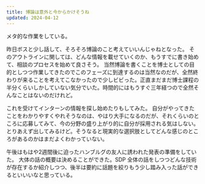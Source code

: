 ```yaml
---
title: 博論は意外と今からかけそうね
updated: 2024-04-12
---
```


メタ的な作業をしている。

昨日ボスと少し話して、そろそろ博論のこと考えていいんじゃねとなった。
そのアウトラインに関しては、どんな情報を載せていくのか、もうすでに書き始めて、相談のプロセスを始めて良さそう。
当然博論を書くことを博士としての目的としつつ作業してきたのでこのフェーズに到達するのは当然なのだが、全然終わりが来ることを考えてこなかったので少しビビった。正直まだまだ博士課程の半分くらいしかしていない気分でいた。時間的にはもうすぐ三年経つので全然そんなことはないのだけれど。

これを受けてインターンの情報を探し始めたりもしてみた。
自分がやってきたことをわかりやすくやれそうなのは、やはり大手になるのだが、それくらいのところに応募してみて、今の分野の盛り上がり的に自分が採用される気はしない。とりあえず出してみるけど。そうなると現実的な選択肢としてどんな感じのところがあるのかはまだよくわかっていない。

午後はもはや2週間後に迫ったハンブルグの友人に誘われた発表の準備をしていた。
大体の話の概要は決めることができた。SDP 全体の話をしつつどんな技術が存在するか紹介しつつ、後半は要約に話題を絞りもう少し踏み入った話ができるといいいなと思っている。
